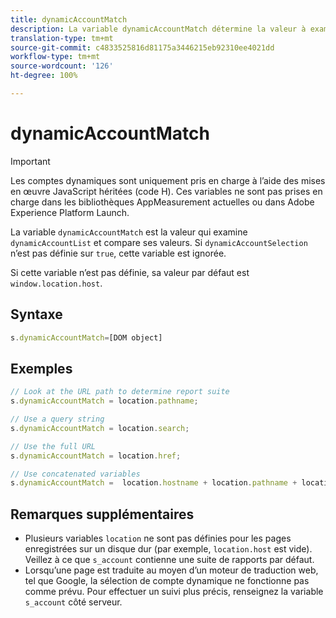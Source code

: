```yaml
---
title: dynamicAccountMatch
description: La variable dynamicAccountMatch détermine la valeur à examiner dans les comptes dynamiques.
translation-type: tm+mt
source-git-commit: c4833525816d81175a3446215eb92310ee4021dd
workflow-type: tm+mt
source-wordcount: '126'
ht-degree: 100%

---
```



# dynamicAccountMatch

>[!IMPORTANT]
>
>Les comptes dynamiques sont uniquement pris en charge à l’aide des mises en œuvre JavaScript héritées (code H). Ces variables ne sont pas prises en charge dans les bibliothèques AppMeasurement actuelles ou dans Adobe Experience Platform Launch.

La variable `dynamicAccountMatch` est la valeur qui examine `dynamicAccountList` et compare ses valeurs. Si `dynamicAccountSelection` n’est pas définie sur `true`, cette variable est ignorée.

Si cette variable n’est pas définie, sa valeur par défaut est `window.location.host`.

## Syntaxe

```js
s.dynamicAccountMatch=[DOM object]
```

## Exemples

```js
// Look at the URL path to determine report suite
s.dynamicAccountMatch = location.pathname;

// Use a query string
s.dynamicAccountMatch = location.search;

// Use the full URL
s.dynamicAccountMatch = location.href;

// Use concatenated variables
s.dynamicAccountMatch =  location.hostname + location.pathname + location.search;
```

## Remarques supplémentaires

* Plusieurs variables `location` ne sont pas définies pour les pages enregistrées sur un disque dur (par exemple, `location.host` est vide). Veillez à ce que `s_account` contienne une suite de rapports par défaut.
* Lorsqu’une page est traduite au moyen d’un moteur de traduction web, tel que Google, la sélection de compte dynamique ne fonctionne pas comme prévu. Pour effectuer un suivi plus précis, renseignez la variable `s_account` côté serveur.
